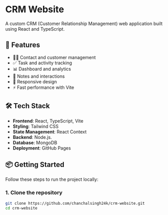 # CRM Website

A custom CRM (Customer Relationship Management) web application built using React and TypeScript.

## 🚀 Features

- 🧑‍💼 Contact and customer management
- ✅ Task and activity tracking
- 📊 Dashboard and analytics
- 💬 Notes and interactions
- 📱 Responsive design
- ⚡ Fast performance with Vite

## 🛠️ Tech Stack

- **Frontend**: React, TypeScript, Vite
- **Styling**: Tailwind CSS 
- **State Management**: React Context
- **Backend**: Node.js.
- **Database**: MongoDB
- **Deployment**: GitHub Pages

## 📦 Getting Started

Follow these steps to run the project locally:

### 1. Clone the repository

```bash
git clone https://github.com/chanchalsingh24k/crm-website.git
cd crm-website
